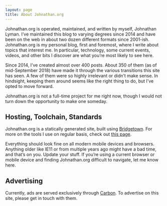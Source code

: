 ```yaml
---
layout: page
title: About Johnathan.org
---
```


Johnathan.org is operated, maintained, and written by myself, Johnathan Lyman. I’ve maintained this blog to varying degrees since 2014 and have been on the web in about two dozen different formats since 2001-ish. Johnathan.org is my personal blog, first and foremost, where I write about topics that interest me. In particular, technology, some current events, videos, and other bits I discover are what you’re most likely to see here.

Since 2014, I’ve created almost over 400 posts. About 350 of them (as of mid-September 2018) have made it through the various transitions this site has seen. A few of them were so highly irrelevant or didn’t make sense. In hindsight, keeping them around seems like the right thing to do, but I’ve opted to move forward.

Johnathan.org is not a full-time project for me right now, though I would not turn down the opportunity to make one someday.

## Hosting, Toolchain, Standards

Johnathan.org is a statically generated site, built using [Bridgetown](https://github.com/bridgetownrb/bridgetown). For more on the tools I use on regular basis, check out [this page](/using). 

Everything should look fine on all modern mobile devices and browsers. Anything older like IE11 or from multiple years ago might have a bad time, and that’s on you. Update your stuff. If you’re using a current browser or mobile device and finding Johnathan.org difficult to navigate, let me know here.

## Advertising

Currently, ads are served exclusively through [Carbon](https://www.carbonads.net). To advertise on this site, please get in touch with them.
